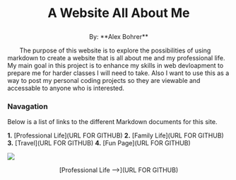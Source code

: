 # <p style="text-align:center;">A Website All About Me </p>
 <p style="text-align:center;">By: **Alex Bohrer** </p>
&nbsp;&nbsp;&nbsp;&nbsp;&nbsp;&nbsp; The purpose of this website is to explore the possibilities of using markdown to create a website that is all about me and my professional life. My main goal in this project is to enhance my skills in web devloapment to prepare me for harder classes I will need to take. Also I want to use this as a way to post my personal coding projects so they are viewable and accessable to anyone who is interested. 


<h3> Navagation </h3>
Below is a list of links to the different Markdown documents for this site. 

**1.** [Professional Life](URL FOR GITHUB) 
**2.** [Family Life](URL FOR GITHUB)
**3.** [Travel](URL FOR GITHUB)
**4.** [Fun Page](URL FOR GITHUB)




![](C:/Users/Alex/AppData/Local/Temp/u7yn6di1.bmp)

<p style="text-align:center;"> [Professional Life -->](URL FOR GITHUB) </p>

